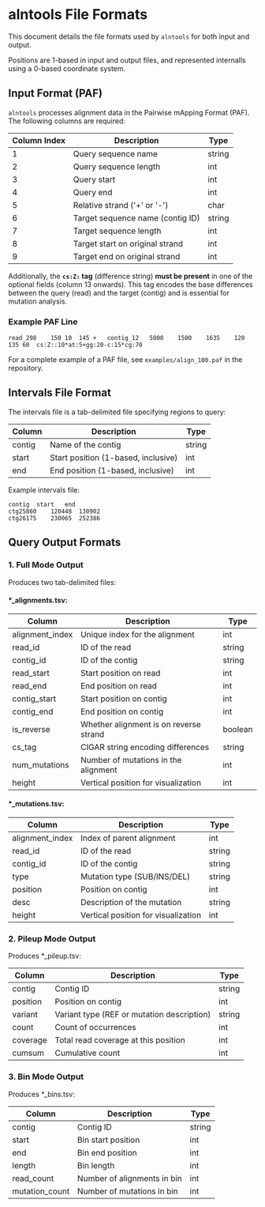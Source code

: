 # alntools File Formats

This document details the file formats used by `alntools` for both input and output.

Positions are 1-based in input and output files, and represented internalls using a 0-based coordinate system.

## Input Format (PAF)

`alntools` processes alignment data in the Pairwise mApping Format (PAF). The following columns are required:

| Column Index | Description                                      | Type  |
|--------------|--------------------------------------------------|-------|
| 1            | Query sequence name                              | string|
| 2            | Query sequence length                            | int   |
| 3            | Query start                                      | int   |
| 4            | Query end                                        | int   |
| 5            | Relative strand ('+' or '-')                     | char  |
| 6            | Target sequence name (contig ID)                 | string|
| 7            | Target sequence length                           | int   |
| 8            | Target start on original strand                  | int   |
| 9            | Target end on original strand                    | int   |

Additionally, the **`cs:Z:` tag** (difference string) **must be present** in one of the optional fields (column 13 onwards). This tag encodes the base differences between the query (read) and the target (contig) and is essential for mutation analysis.

### Example PAF Line

```text
read_298    150 10  145 +   contig_12   5000    1500    1635    120 135 60  cs:Z::10*at:5+gg:20-c:15*cg:70
```

For a complete example of a PAF file, see `examples/align_100.paf` in the repository.

## Intervals File Format

The intervals file is a tab-delimited file specifying regions to query:

| Column  | Description                           | Type  |
|---------|---------------------------------------|-------|
| contig  | Name of the contig                    | string|
| start   | Start position (1-based, inclusive)   | int   |
| end     | End position (1-based, inclusive)     | int   |

Example intervals file:
```
contig  start   end
ctg25860    120448  130902
ctg26175    230065  252386
```

## Query Output Formats

### 1. Full Mode Output

Produces two tab-delimited files:

#### *_alignments.tsv:

| Column         | Description                              | Type    |
|----------------|------------------------------------------|---------|
| alignment_index| Unique index for the alignment           | int     |
| read_id        | ID of the read                           | string  |
| contig_id      | ID of the contig                         | string  |
| read_start     | Start position on read                   | int     |
| read_end       | End position on read                     | int     |
| contig_start   | Start position on contig                 | int     |
| contig_end     | End position on contig                   | int     |
| is_reverse     | Whether alignment is on reverse strand   | boolean |
| cs_tag         | CIGAR string encoding differences        | string  |
| num_mutations  | Number of mutations in the alignment     | int     |
| height         | Vertical position for visualization      | int     |

#### *_mutations.tsv:

| Column         | Description                              | Type    |
|----------------|------------------------------------------|---------|
| alignment_index| Index of parent alignment                | int     |
| read_id        | ID of the read                           | string  |
| contig_id      | ID of the contig                         | string  |
| type           | Mutation type (SUB/INS/DEL)              | string  |
| position       | Position on contig                       | int     |
| desc           | Description of the mutation              | string  |
| height         | Vertical position for visualization      | int     |

### 2. Pileup Mode Output

Produces *_pileup.tsv:

| Column   | Description                                 | Type   |
|----------|---------------------------------------------|--------|
| contig   | Contig ID                                   | string |
| position | Position on contig                          | int    |
| variant  | Variant type (REF or mutation description)  | string |
| count    | Count of occurrences                        | int    |
| coverage | Total read coverage at this position        | int    |
| cumsum   | Cumulative count                            | int    |

### 3. Bin Mode Output

Produces *_bins.tsv:

| Column          | Description                               | Type   |
|-----------------|-------------------------------------------|--------|
| contig          | Contig ID                                 | string |
| start           | Bin start position                        | int    |
| end             | Bin end position                          | int    |
| length          | Bin length                                | int    |
| read_count      | Number of alignments in bin               | int    |
| mutation_count  | Number of mutations in bin                | int    | 
